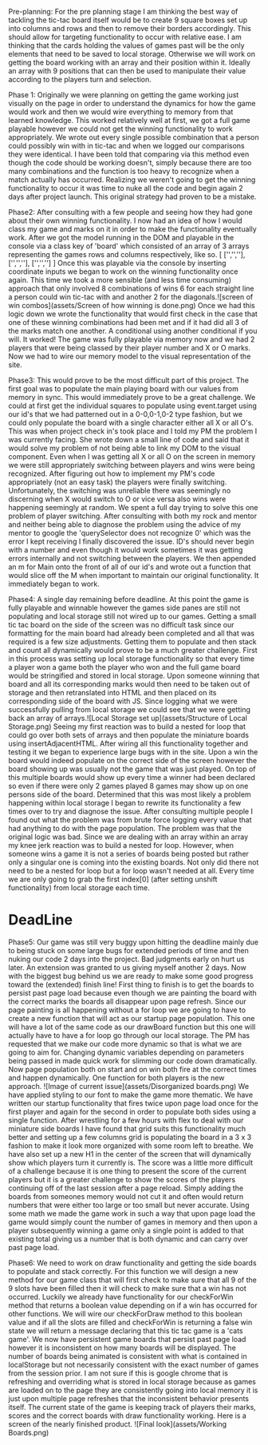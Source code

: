 Pre-planning: For the pre planning stage I am thinking the best way of tackling the tic-tac board itself would be to create 9 square boxes set up into columns and rows and then to remove their borders accordingly. This should allow for targeting functionality to occur with relative ease. I am thinking that the cards holding the values of games past will be the only elements that need to be saved to local storage. Otherwise we will work on getting the board working with an array and their position within it. Ideally an array with 9 positions that can then be used to manipulate their value according to the players turn and selection.

Phase 1: Originally we were planning on getting the game working just visually on the page in order to understand the dynamics for how the game would work and then we would wire everything to memory from that learned knowledge. This worked relatively well at first, we got a full game playable however we could not get the winning functionality to work appropriately. We wrote out every single possible combination that a person could possibly win with in tic-tac and when we logged our comparisons they were identical. I have been told that comparing via this method even though the code should be working doesn't, simply because there are too many combinations and the function is too heavy to recognize when a match actually has occurred. Realizing we weren't going to get the winning functionality to occur it was time to nuke all the code and begin again 2 days after project launch. This original strategy had proven to be a mistake.

Phase2: After consulting with a few people and seeing how they had gone about their own winning functionality. I now had an idea of how I would class my game and marks on it in order to make the functionality eventually work. After we got the model running in the DOM and playable in the console via a class key of 'board' which consisted of an array of 3 arrays representing the games rows and columns respectively, like so.
[
  ['','',''],
  ['','',''],
  ['','','']
]
  Once this was playable via the console by inserting coordinate inputs we began to work on the winning functionality once again. This time we took a more sensible (and less time consuming) approach that only involved 8 combinations of wins 6 for each straight line a person could win tic-tac with and another 2 for the diagonals.![screen of win combos](assets/Screen of how winning is done.png) Once we had this logic down we wrote the functionality that would first check in the case that one of these winning combinations had been met and if it had did all 3 of the marks match one another. A conditional using another conditional if you will. It worked! The game was fully playable via memory now and we had 2 players that were being classed by their player number and X or O marks. Now we had to wire our memory model to the visual representation of the site.

  Phase3: This would prove to be the most difficult part of this project. The first goal was to populate the main playing board with our values from memory in sync. This would immediately prove to be a great challenge. We could at first get the individual squares to populate using event.target using our id's that we had patterned out in a 0-0,0-1,0-2 type fashion, but we could only populate the board with a single character either all X or all O's. This was when project check in's took place and I told my PM the problem I was currently facing. She wrote down a small line of code and said that it would solve my problem of not being able to link my DOM to the visual component. Even when I was getting all X or all O on the screen in memory we were still appropriately switching between players and wins were being recognized. After figuring out how to implement my PM's code appropriately (not an easy task) the players were finally switching. Unfortunately, the switching was unreliable there was seemingly no discerning when X would switch to O or vice versa also wins were happening seemingly at random. We spent a full day trying to solve this one problem of player switching. After consulting with both my rock and mentor and neither being able to diagnose the problem using the advice of my mentor to google the 'querySelector does not recognize 0' which was the error I kept receiving I finally discovered the issue. ID's should never begin with a number and even though it would work sometimes it was getting errors internally and not switching between the players. We then appended an m for Main onto the front of all of our id's and wrote out a function that would slice off the M when important to maintain our original functionality. It immediately began to work.

  Phase4: A single day remaining before deadline. At this point the game is fully playable and winnable however the games side panes are still not populating and local storage still not wired up to our games. Getting a small tic tac board on the side of the screen was no difficult task since our formatting for the main board had already been completed and all that was required is a few size adjustments. Getting them to populate and then stack and count all dynamically would prove to be a much greater challenge. First in this process was setting up local storage functionality so that every time a player won a game both the player who won and the full game board would be stringified and stored in local storage. Upon someone winning that board and all its corresponding marks would then need to be taken out of storage and then retranslated into HTML and then placed on its corresponding side of the board with JS. Since logging what we were successfully pulling from local storage we could see that we were getting back an array of arrays.![Local Storage set up](assets/Structure of Local Storage.png) Seeing my first reaction was to build a nested for loop that could go over both sets of arrays and then populate the miniature boards using insertAdjacentHTML. After wiring all this functionality together and testing it we began to experience large bugs with in the site. Upon a win the board would indeed populate on the correct side of the screen however the board showing up was usually not the game that was just played. On top of this multiple boards would show up every time a winner had been declared so even if there were only 2 games played 8 games may show up on one persons side of the board. Determined that this was most likely a problem happening within local storage I began to rewrite its functionality a few times over to try and diagnose the issue. After consulting multiple people I found out what the problem was from brute force logging every value that had anything to do with the page population. The problem was that the original logic was bad. Since we are dealing with an array within an array my knee jerk reaction was to build a nested for loop. However, when someone wins a game it is not a series of boards being posted but rather only a singular one is coming into the existing boards. Not only did there not need to be a nested for loop but a for loop wasn't needed at all. Every time we are only going to grab the first index[0] (after setting unshift functionality) from local storage each time.

   # DeadLine

  Phase5: Our game was still very buggy upon hitting the deadline mainly due to being stuck on some large bugs for extended periods of time and then nuking our code 2 days into the project. Bad judgments early on hurt us later. An extension was granted to us giving myself another 2 days. Now with the biggest bug behind us we are ready to make some good progress toward the (extended) finish line! First thing to finish is to get the boards to persist past page load because even though we are painting the board with the correct marks the boards all disappear upon page refresh. Since our page painting is all happening without a for loop we are going to have to create a new function that will act as our startup page population. This one will have a lot of the same code as our drawBoard function but this one will actually have to have a for loop go through our local storage. The PM has requested that we make our code more dynamic so that is what we are going to aim for. Changing dynamic variables depending on parameters being passed in made quick work for slimming our code down dramatically. Now page population both on start and on win both fire at the correct times and happen dynamically. One function for both players is the new approach. ![Image of current issue](assets/Disorganized boards.png) We have applied styling to our font to make the game more thematic. We have written our startup functionality that fires twice upon page load once for the first player and again for the second in order to populate both sides using a single function. After wrestling for a few hours with flex to deal with our miniature side boards I have found that grid suits this functionality much better and setting up a few columns grid is populating the board in a 3 x 3 fashion to make it look more organized with some room left to breathe. We have also set up a new H1 in the center of the screen that will dynamically show which players turn it currently is. The score was a little more difficult of a challenge because it is one thing to present the score of the current players but it is a greater challenge to show the scores of the players continuing off of the last session after a page reload. Simply adding the boards from someones memory would not cut it and often would return numbers that were either too large or too small but never accurate. Using some math we made the game work in such a way that upon page load the game would simply count the number of games in memory and then upon a player subsequently winning a game only a single point is added to that existing total giving us a number that is both dynamic and can carry over past page load.

  Phase6: We need to work on draw functionality and getting the side boards to populate and stack correctly. For this function we will design a new method for our game class that will first check to make sure that all 9 of the 9 slots have been filled then it will check to make sure that a win has not occurred. Luckily we already have functionality for our checkForWin method that returns a boolean value depending on if a win has occurred for other functions. We will wire our checkForDraw method to this boolean value and if all the slots are filled and checkForWin is returning a false win state we will return a message declaring that this tic tac game is a 'cats game'. We now have persistent game boards that persist past page load however it is inconsistent on how many boards will be displayed.  The number of boards being animated is consistent with what is contained in localStorage but not necessarily consistent with the exact number of games from the session prior. I am not sure if this is google chrome that is refreshing and overriding what is stored in local storage because as games are loaded on to the page they are consistently going into local memory it is just upon multiple page refreshes that the inconsistent behavior presents itself. The current state of the game is keeping track of players their marks, scores and the correct boards with draw functionality working. Here is a screen of the nearly finished product. ![Final look](assets/Working Boards.png)
